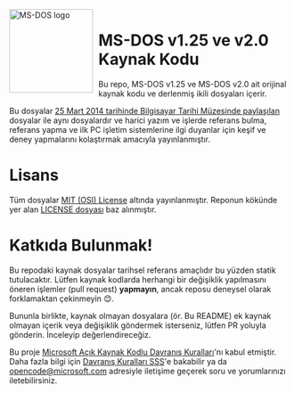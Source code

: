 <img width="150" height="150" align="left" style="float: left; margin: 0 10px 0 0;" alt="MS-DOS logo" src="https://github.com/Microsoft/MS-DOS/blob/master/msdos-logo.png">   

# MS-DOS v1.25 ve v2.0 Kaynak Kodu
Bu repo, MS-DOS v1.25 ve MS-DOS v2.0 ait orijinal kaynak kodu ve derlenmiş ikili dosyaları içerir.

Bu dosyalar [25 Mart 2014 tarihinde Bilgisayar Tarihi Müzesinde paylaşılan]( http://www.computerhistory.org/atchm/microsoft-ms-dos-early-source-code/) dosyalar ile aynı dosyalardır ve harici yazım ve işlerde referans bulma, referans yapma ve ilk PC işletim sistemlerine ilgi duyanlar için keşif ve deney yapmalarını kolaştırmak amacıyla yayınlanmıştır.

# Lisans
Tüm dosyalar [MIT (OSI) License]( https://en.wikipedia.org/wiki/MIT_License) altında yayınlanmıştır. Reponun kökünde yer alan [LICENSE dosyası](https://github.com/Microsoft/MS-DOS/blob/master/LICENSE.md) baz alınmıştır.

# Katkıda Bulunmak!
Bu repodaki kaynak dosyalar tarihsel referans amaçlıdır bu yüzden statik tutulacaktır. Lütfen kaynak kodlarda herhangi bir değişiklik yapılmasını öneren işlemler (pull request) **yapmayın**, ancak reposu deneysel olarak forklamaktan çekinmeyin 😊.

Bununla birlikte, kaynak olmayan dosyalara (ör. Bu README) ek kaynak olmayan içerik veya değişiklik göndermek isterseniz, lütfen PR yoluyla gönderin. İnceleyip değerlendireceğiz.

Bu proje [Microsoft Açık Kaynak Kodlu Davranış Kuralları](https://opensource.microsoft.com/codeofconduct/)'nı kabul etmiştir. Daha fazla bilgi için [Davranış Kuralları SSS](https://opensource.microsoft.com/codeofconduct/faq/)'e bakabilir ya da [opencode@microsoft.com](mailto:opencode@microsoft.com) adresiyle iletişime geçerek soru ve yorumlarınızı iletebilirsiniz.